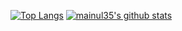 [![Top Langs](https://github-readme-stats.vercel.app/api/top-langs/?username=mainul35&layout=compact)](https://github.com/anuraghazra/github-readme-stats)
[![mainul35's github stats](https://github-readme-stats.vercel.app/api?username=mainul35)](https://github.com/anuraghazra/github-readme-stats)
